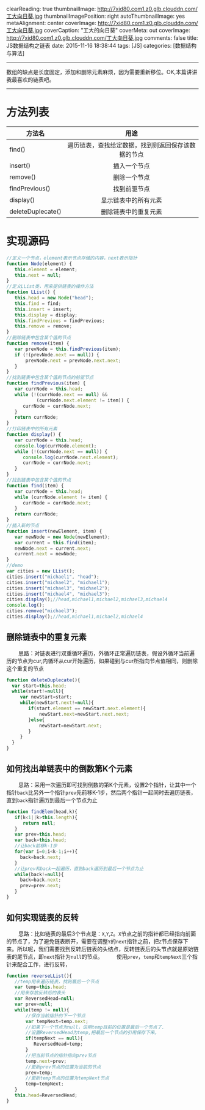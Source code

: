 clearReading: true
thumbnailImage: http://7xid80.com1.z0.glb.clouddn.com/工大向日葵.jpg
thumbnailImagePosition: right
autoThumbnailImage: yes
metaAlignment: center
coverImage: http://7xid80.com1.z0.glb.clouddn.com/工大向日葵.jpg
coverCaption: "工大的向日葵"
coverMeta: out
coverImage: http://7xid80.com1.z0.glb.clouddn.com/工大向日葵.jpg
comments: false
title: JS数据结构之链表
date: 2015-11-16 18:38:44
tags: [JS]
categories: [数据结构与算法]

---
数组的缺点是长度固定，添加和删除元素麻烦，因为需要重新移位。OK,本篇讲讲我最喜欢的链表吧。
<!-- more -->
***
# 方法列表
| 方法名       | 用途          | 
| ------------- |:-------------:| 
| find()    | 遍历链表，查找给定数据，找到则返回保存该数据的节点 | 
| insert()     | 插入一个节点     | 
| remove() | 删除一个节点     |   
| findPrevious() | 找到前驱节点     |  
| display() | 显示链表中的所有元素    |  
| deleteDuplecate() | 删除链表中的重复元素  |  


# 实现源码

``` javascript
//定义一个节点，element表示节点存储的内容，next表示指针
function Node(element) {
   this.element = element;
   this.next = null;
}
//定义LList类，用来提供链表的操作方法
function LList() {
   this.head = new Node("head");
   this.find = find;
   this.insert = insert;
   this.display = display;
   this.findPrevious = findPrevious;
   this.remove = remove;
}
//删除链表中包含某个值的节点
function remove(item) {
   var prevNode = this.findPrevious(item);
   if (!(prevNode.next == null)) {
       prevNode.next = prevNode.next.next;
   }
}
//找到链表中包含某个值的节点的前驱节点
function findPrevious(item) {
   var currNode = this.head;
   while (!(currNode.next == null) && 
           (currNode.next.element != item)) {
      currNode = currNode.next;
   }
   return currNode;
}
//打印链表中的所有元素
function display() {
   var currNode = this.head;
   console.log(currNode.element);
   while (!(currNode.next == null)) {
      console.log(currNode.next.element);
      currNode = currNode.next;
   }
}
//找到链表中包含某个值的节点
function find(item) {
   var currNode = this.head;
   while (currNode.element != item) {
      currNode = currNode.next;
   }
   return currNode;
}
//插入新的节点
function insert(newElement, item) {
   var newNode = new Node(newElement);
   var current = this.find(item);
   newNode.next = current.next;
   current.next = newNode;
}
//demo
var cities = new LList();
cities.insert("michael1", "head");
cities.insert("michael2", "michael1");
cities.insert("michael3", "michael2");
cities.insert("michael4", "michael3");
cities.display();//head,michael1,michael2,michael3,michael4
console.log();
cities.remove("michael3");
cities.display();//head,michael1,michael2,michael4
```
## 删除链表中的重复元素

&nbsp;&nbsp;&nbsp;&nbsp;&nbsp;&nbsp;&nbsp;&nbsp;思路：对链表进行双重循环遍历，外循环正常遍历链表，假设外循环当前遍历的节点为cur,内循环从cur开始遍历，如果碰到与cur所指向节点值相同，则删除这个重复的节点

```javascript
function deleteDuplecate(){
  var start=this.head;
  while(start!=null){
     var newStart=start;
     while(newStart.next!=null){
        if(start.element == newStart.next.element){
            newStart.next=newStart.next.next;
        }else{
            newStart=newStart.next;
        }
     }
  }
}
```

## 如何找出单链表中的倒数第K个元素

&nbsp;&nbsp;&nbsp;&nbsp;&nbsp;&nbsp;&nbsp;&nbsp;思路：采用一次遍历即可找到倒数的第K个元素，设置2个指针，让其中一个指针`back`比另外一个指针`prev`先前移K-1步，然后两个指针一起同时去遍历链表，直到`back`指针遍历到最后一个节点为止

```javascript
function findElem(head,k){
   if(k<1||k>this.length){
      return null;
   }
   var prev=this.head;
   var back=this.head;
   //让back前移k-1步
   for(var i=0;i<k-1;i++){
     back=back.next;
   }
   //让prev和back一起遍历，直到back遍历到最后一个节点为止
   while(back!=null){
     back=back.next;
     prev=prev.next;
   }
}
```

## 如何实现链表的反转

&nbsp;&nbsp;&nbsp;&nbsp;&nbsp;&nbsp;&nbsp;&nbsp;思路：比如链表的最后3个节点是：`X`,`Y`,`Z`。`X`节点之前的指针都已经指向前面的节点了，为了避免链表断开，需要在调整`Y`的`next`指针之前，把`Z`节点保存下来。所以呢，我们需要找到反转后链表的头结点，反转链表后的头节点就是原始链表的尾节点，即`next`指针为`null`的节点。
&nbsp;&nbsp;&nbsp;&nbsp;&nbsp;&nbsp;&nbsp;&nbsp;使用`prev`，`temp`和`tempNext`三个指针来配合工作，进行反转，
```javascript
function reverseLList(){
   //temp用来遍历链表，找到最后一个节点
   var temp=this.head;
   //用来存放反转后的表头
   var ReversedHead=null;
   var prev=null;
   while(temp != null){
       //保存当前指针的下一个节点
       var tempNext=temp.next;
       //如果下一个节点为null，说明temp目前的位置是最后一个节点了.
       //设置ReversedHead为temp,把最后一个节点的引用保存下来。
       if(tempNext == null){
          ReversedHead=temp;
       }
       //把当前节点的指针指向prev节点
       temp.next=prev;
       //更新prev节点的位置为当前的节点
       prev=temp;
       //更新temp节点的位置为tempNext节点
       temp=tempNext;
   }
   this.head=ReversedHead;
}
```

